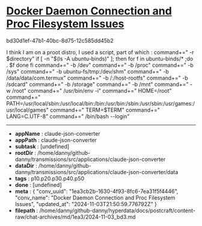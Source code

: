 # [Docker Daemon Connection and Proc Filesystem Issues](https://claude.ai/chat/1ea3cb2b-1630-4f93-8fc6-7ea31f5f4446)

bd30d1ef-47b1-40bc-8d75-12c585dd45b2

I think I am on a proot distro, I used a script, part of which :
command+=" -r $directory"
if [ -n "\$(ls -A ubuntu-binds)" ]; then
    for f in ubuntu-binds/* ;do
      . \$f
    done
fi
command+=" -b /dev"
command+=" -b /proc"
command+=" -b /sys"
command+=" -b ubuntu-fs/tmp:/dev/shm"
command+=" -b /data/data/com.termux"
command+=" -b /:/host-rootfs"
command+=" -b /sdcard"
command+=" -b /storage"
command+=" -b /mnt"
command+=" -w /root"
command+=" /usr/bin/env -i"
command+=" HOME=/root"
command+=" PATH=/usr/local/sbin:/usr/local/bin:/bin:/usr/bin:/sbin:/usr/sbin:/usr/games:/usr/local/games"
command+=" TERM=\$TERM"
command+=" LANG=C.UTF-8"
command+=" /bin/bash --login"

---

* **appName** : claude-json-converter
* **appPath** : claude-json-converter
* **subtask** : [undefined]
* **rootDir** : /home/danny/github-danny/transmissions/src/applications/claude-json-converter
* **dataDir** : /home/danny/github-danny/transmissions/src/applications/claude-json-converter/data
* **tags** : p10.p20.p30.p40.p50
* **done** : [undefined]
* **meta** : {
  "conv_uuid": "1ea3cb2b-1630-4f93-8fc6-7ea31f5f4446",
  "conv_name": "Docker Daemon Connection and Proc Filesystem Issues",
  "updated_at": "2024-11-03T21:50:59.776792Z"
}
* **filepath** : /home/danny/github-danny/hyperdata/docs/postcraft/content-raw/chat-archives/md/1ea3/2024-11-03_bd3.md